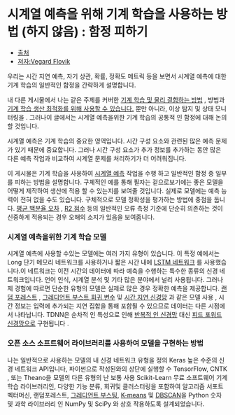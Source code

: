 # 시계열 예측을 위해 기계 학습을 사용하는 방법 (하지 않음) : 함정 피하기

* [출처](https://www.kdnuggets.com/2019/05/machine-learning-time-series-forecasting.html)
* [저자:Vegard Flovik](https://www.linkedin.com/in/vegard-flovik/)



우리는 시간 지연 예측, 자기 상관, 확률, 정확도 메트릭 등을 보면서 시계열 예측에 대한 기계 학습의 일반적인 함정을 간략하게 설명합니다.

내 다른 게시물에서 나는 같은 주제를 커버한  [기계 학습 및 물리 결합하는 방법](https://towardsdatascience.com/how-do-you-combine-machine-learning-and-physics-based-modeling-3a3545d58ab9) , 방법과  [기계 학습 생산 최적화를 위해 사용할 수 있습니다.](https://towardsdatascience.com/machine-learning-for-production-optimization-e460a0b82237)  뿐만 아니라,  이상 탐지 및 상태 모니터링을 . 그러나이 글에서는 시계열 예측을위한 기계 학습의 공통적 인 함정에 대해 논의 할 것입니다.

시계열 예측은 기계 학습의 중요한 영역입니다. 시간 구성 요소와 관련된 많은 예측 문제가 있기 때문에 중요합니다. 그러나 시간 구성 요소가 추가 정보를 추가하는 동안 많은 다른 예측 작업과 비교하여 시계열 문제를 처리하기가 더 어려워집니다.

이 게시물은  기계 학습을 사용하여 [시계열 예측](https://en.wikipedia.org/wiki/Time_series) 작업을 수행  하고 일반적인 함정 중 일부를 피하는 방법을 설명합니다. 구체적인 예를 통해 필자는 겉으로보기에는 좋은 모델을 어떻게 제작하여 생산에 적용 할 수 있는지를 보여줄 것입니다. 실제로 모델에는 예측 능력이 전혀 없을 수도 있습니다. 구체적으로 모델 정확성을 평가하는 방법에 중점을 둡니다. [평균 백분율 오차](https://en.wikipedia.org/wiki/Mean_absolute_percentage_error) ,  [R2 점수](https://en.wikipedia.org/wiki/Coefficient_of_determination)  등의 일반적인 오류 측정 기준에 단순히 의존하는 것이  신중하게 적용되는 경우 오해의 소지가 있음을 보여줍니다.

### 시계열 예측을위한 기계 학습 모델
시계열 예측에 사용할 수있는 모델에는 여러 가지 유형이 있습니다. 이 특정 예에서는 Long 단기 메모리 네트워크를 사용하거나 짧은 시간 내에  [LSTM 네트워크](https://en.wikipedia.org/wiki/Long_short-term_memory) 를 사용했습니다.이 네트워크는 이전 시간의 데이터에 따라 예측을 수행하는 특수한 종류의 신경 네트워크입니다. 언어 인식, 시계열 분석 및 기타 많은 분야에서 널리 사용됩니다. 그러나 제 경험에 따르면 단순한 유형의 모델은 실제로 많은 경우 정확한 예측을 제공합니다. [랜덤 포레스트](https://en.wikipedia.org/wiki/Random_forest) ,  [그레디언트 부스트 회귀 변수](https://en.wikipedia.org/wiki/Gradient_boosting) 및 [시간 지연 신경망](https://en.wikipedia.org/wiki/Time_delay_neural_network) 과  같은 모델 사용 , 시간 정보는 입력에 추가되는 지연 집합을 통해 포함될 수 있으므로 데이터는 다른 시점에서 나타납니다. TDNN은 순차적 인 특성으로 인해 [반복적 인 신경망](https://en.wikipedia.org/wiki/Recurrent_neural_network)  대신  [피드 포워드 신경망으로](https://en.wikipedia.org/wiki/Feedforward_neural_network) 구현됩니다  .

### 오픈 소스 소프트웨어 라이브러리를 사용하여 모델을 구현하는 방법
나는 일반적으로 사용하는 모델의 내 신경 네트워크 유형을 정의  Keras 높은 수준의 신경 네트워크 API입니다, 파이썬으로 작성된와의 상단에 실행할 수 TensorFlow,  CNTK , 또는  Theano을 모델의 다른 유형의 난 보통 사용 Scikit-Learn 무료 소프트웨어 기계학습 라이브러리인, 다양한 기능 분류, 회귀및 클러스터링을 포함하여 알고리즘 서포트벡터머신, 랜덤포레스트, [그레디언트 부스팅](https://en.wikipedia.org/wiki/Gradient_boosting),  [K-means](https://en.wikipedia.org/wiki/K-means_clustering) 및 [DBSCAN](https://en.wikipedia.org/wiki/DBSCAN)을 Python 숫자 및 과학 라이브러리 인 NumPy 및 SciPy 와 상호 작용하도록 설계되었습니다.

